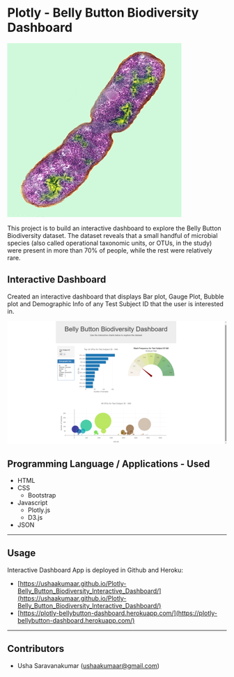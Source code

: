 # Plotly - Belly Button Biodiversity Dashboard

![bacteria.jpg](static/images/bacteria.jpg)

This project is to build an interactive dashboard to explore the Belly Button Biodiversity dataset. The dataset reveals that a small handful of microbial species (also called operational taxonomic units, or OTUs, in the study) were present in more than 70% of people, while the rest were relatively rare.

## Interactive Dashboard
Created an interactive dashboard that displays Bar plot, Gauge Plot, Bubble plot and Demographic Info of any Test Subject ID that the user is interested in.

![Interactive_Dashboard_Screenshot.png](static/images/Interactive_Dashboard_Screenshot.png)

## Programming Language / Applications - Used
  * HTML
  * CSS
    - Bootstrap
  * Javascript
    - Plotly.js
    - D3.js
  * JSON

---

## Usage

Interactive Dashboard App is deployed in Github and Heroku: 
- [https://ushaakumaar.github.io/Plotly-Belly_Button_Biodiversity_Interactive_Dashboard/](https://ushaakumaar.github.io/Plotly-Belly_Button_Biodiversity_Interactive_Dashboard/)
- [https://plotly-bellybutton-dashboard.herokuapp.com/](https://plotly-bellybutton-dashboard.herokuapp.com/)

---

## Contributors

- Usha Saravanakumar (ushaakumaar@gmail.com)
